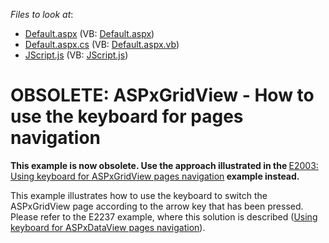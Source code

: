<!-- default file list -->
*Files to look at*:

* [Default.aspx](./CS/WebSite/Default.aspx) (VB: [Default.aspx](./VB/WebSite/Default.aspx))
* [Default.aspx.cs](./CS/WebSite/Default.aspx.cs) (VB: [Default.aspx.vb](./VB/WebSite/Default.aspx.vb))
* [JScript.js](./CS/WebSite/Scripts/JScript.js) (VB: [JScript.js](./VB/WebSite/Scripts/JScript.js))
<!-- default file list end -->
# OBSOLETE: ASPxGridView - How to use the keyboard for pages navigation 


<p><strong>This example is now obsolete. Use the approach illustrated in the </strong><a href="https://www.devexpress.com/Support/Center/p/E2003">E2003: Using keyboard for ASPxGridView pages navigation</a><strong> example instead.</strong></p><p>This example illustrates how to use the keyboard to switch the ASPxGridView page according to the arrow key that has been pressed. Please refer to the E2237 example, where this solution is described (<a href="https://www.devexpress.com/Support/Center/p/E2237">Using keyboard for ASPxDataView pages navigation</a>).</p>

<br/>


